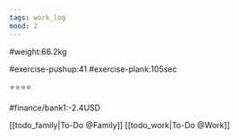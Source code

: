 ```yaml
---
tags: work_log
mood: 2
---
```


#weight:66.2kg

#exercise-pushup:41
#exercise-plank:105sec


⭐⭐⭐⭐

#finance/bank1:-2.4USD

[[todo_family|To-Do @Family]]
[[todo_work|To-Do @Work]]
